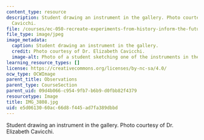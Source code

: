 ```yaml
---
content_type: resource
description: Student drawing an instrument in the gallery. Photo courtesy of Dr. Elizabeth
  Cavicchi.
file: /courses/ec-050-recreate-experiments-from-history-inform-the-future-from-the-past-galileo-january-iap-2010/e5d0613060ac66d8f445ad7fa389dbbd_IMG_3808.jpg
file_type: image/jpeg
image_metadata:
  caption: Student drawing an instrument in the gallery.
  credit: Photo courtesy of Dr. Elizabeth Cavicchi.
  image-alt: Photo of a student sketching one of the instruments in the display.
learning_resource_types: []
license: https://creativecommons.org/licenses/by-nc-sa/4.0/
ocw_type: OCWImage
parent_title: Observations
parent_type: CourseSection
parent_uid: 09d4b066-c954-9fb7-b6b9-d0fbb82f4379
resourcetype: Image
title: IMG_3808.jpg
uid: e5d06130-60ac-66d8-f445-ad7fa389dbbd
---
```

Student drawing an instrument in the gallery. Photo courtesy of Dr. Elizabeth Cavicchi.